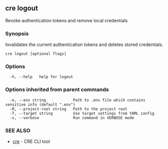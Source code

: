 ## cre logout

Revoke authentication tokens and remove local credentials

### Synopsis

Invalidates the current authentication tokens and deletes stored credentials.

```
cre logout [optional flags]
```

### Options

```
  -h, --help   help for logout
```

### Options inherited from parent commands

```
  -e, --env string            Path to .env file which contains sensitive info (default ".env")
  -R, --project-root string   Path to the project root
  -T, --target string         Use target settings from YAML config
  -v, --verbose               Run command in VERBOSE mode
```

### SEE ALSO

* [cre](cre.md)	 - CRE CLI tool

